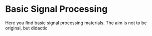 # Basic Signal Processing
Here you find basic signal processing materials.
The aim is not to be original, but didactic
